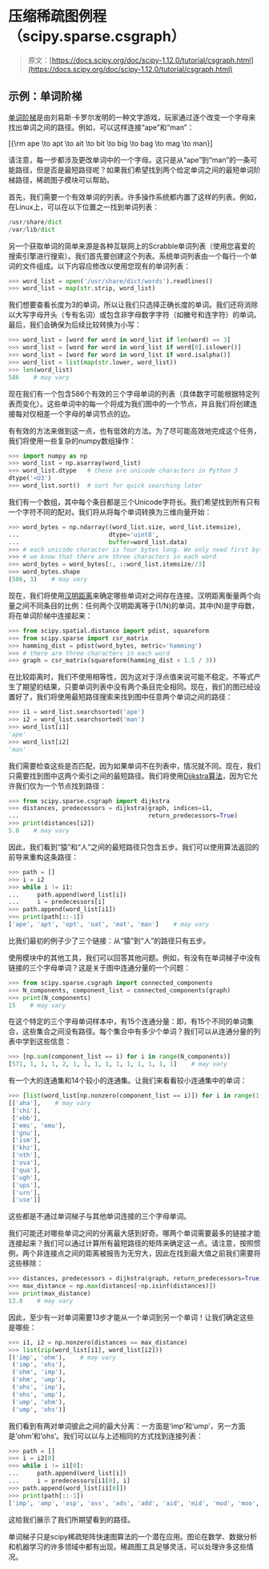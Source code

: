 # 压缩稀疏图例程（scipy.sparse.csgraph）

> 原文：[https://docs.scipy.org/doc/scipy-1.12.0/tutorial/csgraph.html](https://docs.scipy.org/doc/scipy-1.12.0/tutorial/csgraph.html)

## 示例：单词阶梯

[单词阶梯](https://zh.wikipedia.org/wiki/Word_ladder)是由刘易斯·卡罗尔发明的一种文字游戏，玩家通过逐个改变一个字母来找出单词之间的路径。例如，可以这样连接“ape”和“man”：

\[{\rm ape \to apt \to ait \to bit \to big \to bag \to mag \to man}\]

请注意，每一步都涉及更改单词中的一个字母。这只是从“ape”到“man”的一条可能路径，但是否是最短路径呢？如果我们希望找到两个给定单词之间的最短单词阶梯路径，稀疏图子模块可以帮助。

首先，我们需要一个有效单词的列表。许多操作系统都内置了这样的列表。例如，在Linux上，可以在以下位置之一找到单词列表：

```py
/usr/share/dict
/var/lib/dict 
```

另一个获取单词的简单来源是各种互联网上的Scrabble单词列表（使用您喜爱的搜索引擎进行搜索）。我们首先要创建这个列表。系统单词列表由一个每行一个单词的文件组成。以下内容应修改以使用您现有的单词列表：

```py
>>> word_list = open('/usr/share/dict/words').readlines()
>>> word_list = map(str.strip, word_list) 
```

我们想要查看长度为3的单词，所以让我们只选择正确长度的单词。我们还将消除以大写字母开头（专有名词）或包含非字母数字字符（如撇号和连字符）的单词。最后，我们会确保为后续比较转换为小写：

```py
>>> word_list = [word for word in word_list if len(word) == 3]
>>> word_list = [word for word in word_list if word[0].islower()]
>>> word_list = [word for word in word_list if word.isalpha()]
>>> word_list = list(map(str.lower, word_list))
>>> len(word_list)
586    # may vary 
```

现在我们有一个包含586个有效的三个字母单词的列表（具体数字可能根据特定列表而变化）。这些单词中的每一个将成为我们图中的一个节点，并且我们将创建连接每对仅相差一个字母的单词节点的边。

有有效的方法来做到这一点，也有低效的方法。为了尽可能高效地完成这个任务，我们将使用一些复杂的numpy数组操作：

```py
>>> import numpy as np
>>> word_list = np.asarray(word_list)
>>> word_list.dtype   # these are unicode characters in Python 3
dtype('<U3')
>>> word_list.sort()  # sort for quick searching later 
```

我们有一个数组，其中每个条目都是三个Unicode字符长。我们希望找到所有只有一个字符不同的配对。我们将从将每个单词转换为三维向量开始：

```py
>>> word_bytes = np.ndarray((word_list.size, word_list.itemsize),
...                         dtype='uint8',
...                         buffer=word_list.data)
>>> # each unicode character is four bytes long. We only need first byte
>>> # we know that there are three characters in each word
>>> word_bytes = word_bytes[:, ::word_list.itemsize//3]
>>> word_bytes.shape
(586, 3)    # may vary 
```

现在，我们将使用[汉明距离](https://zh.wikipedia.org/wiki/汉明距离)来确定哪些单词对之间存在连接。汉明距离衡量两个向量之间不同条目的比例：任何两个汉明距离等于\(1/N\)的单词，其中\(N\)是字母数，将在单词阶梯中连接起来：

```py
>>> from scipy.spatial.distance import pdist, squareform
>>> from scipy.sparse import csr_matrix
>>> hamming_dist = pdist(word_bytes, metric='hamming')
>>> # there are three characters in each word
>>> graph = csr_matrix(squareform(hamming_dist < 1.5 / 3)) 
```

在比较距离时，我们不使用相等性，因为这对于浮点值来说可能不稳定。不等式产生了期望的结果，只要单词列表中没有两个条目完全相同。现在，我们的图已经设置好了，我们将使用最短路径搜索来找到图中任意两个单词之间的路径：

```py
>>> i1 = word_list.searchsorted('ape')
>>> i2 = word_list.searchsorted('man')
>>> word_list[i1]
'ape'
>>> word_list[i2]
'man' 
```

我们需要检查这些是否匹配，因为如果单词不在列表中，情况就不同。现在，我们只需要找到图中这两个索引之间的最短路径。我们将使用[Dijkstra算法](https://en.wikipedia.org/wiki/Dijkstra%27s_algorithm)，因为它允许我们仅为一个节点找到路径：

```py
>>> from scipy.sparse.csgraph import dijkstra
>>> distances, predecessors = dijkstra(graph, indices=i1,
...                                    return_predecessors=True)
>>> print(distances[i2])
5.0    # may vary 
```

因此，我们看到“猿”和“人”之间的最短路径只包含五步。我们可以使用算法返回的前导来重构这条路径：

```py
>>> path = []
>>> i = i2
>>> while i != i1:
...     path.append(word_list[i])
...     i = predecessors[i]
>>> path.append(word_list[i1])
>>> print(path[::-1])
['ape', 'apt', 'opt', 'oat', 'mat', 'man']    # may vary 
```

比我们最初的例子少了三个链接：从“猿”到“人”的路径只有五步。

使用模块中的其他工具，我们可以回答其他问题。例如，有没有在单词梯子中没有链接的三个字母单词？这是关于图中连通分量的一个问题：

```py
>>> from scipy.sparse.csgraph import connected_components
>>> N_components, component_list = connected_components(graph)
>>> print(N_components)
15    # may vary 
```

在这个特定的三个字母单词样本中，有15个连通分量：即，有15个不同的单词集合，这些集合之间没有路径。每个集合中有多少个单词？我们可以从连通分量的列表中学到这些信息：

```py
>>> [np.sum(component_list == i) for i in range(N_components)]
[571, 1, 1, 1, 2, 1, 1, 1, 1, 1, 1, 1, 1, 1, 1]    # may vary 
```

有一个大的连通集和14个较小的连通集。让我们来看看较小连通集中的单词：

```py
>>> [list(word_list[np.nonzero(component_list == i)]) for i in range(1, N_components)]
[['aha'],    # may vary
 ['chi'],
 ['ebb'],
 ['ems', 'emu'],
 ['gnu'],
 ['ism'],
 ['khz'],
 ['nth'],
 ['ova'],
 ['qua'],
 ['ugh'],
 ['ups'],
 ['urn'],
 ['use']] 
```

这些都是不通过单词梯子与其他单词连接的三个字母单词。

我们可能还对哪些单词之间的分离最大感到好奇。哪两个单词需要最多的链接才能连接起来？我们可以通过计算所有最短路径的矩阵来确定这一点。请注意，按照惯例，两个非连接点之间的距离被报告为无穷大，因此在找到最大值之前我们需要将这些移除：

```py
>>> distances, predecessors = dijkstra(graph, return_predecessors=True)
>>> max_distance = np.max(distances[~np.isinf(distances)])
>>> print(max_distance)
13.0    # may vary 
```

因此，至少有一对单词需要13步才能从一个单词到另一个单词！让我们确定这些是哪些：

```py
>>> i1, i2 = np.nonzero(distances == max_distance)
>>> list(zip(word_list[i1], word_list[i2]))
[('imp', 'ohm'),    # may vary
 ('imp', 'ohs'),
 ('ohm', 'imp'),
 ('ohm', 'ump'),
 ('ohs', 'imp'),
 ('ohs', 'ump'),
 ('ump', 'ohm'),
 ('ump', 'ohs')] 
```

我们看到有两对单词彼此之间的最大分离：一方面是‘imp’和‘ump’，另一方面是‘ohm’和‘ohs’。我们可以以与上述相同的方式找到连接列表：

```py
>>> path = []
>>> i = i2[0]
>>> while i != i1[0]:
...     path.append(word_list[i])
...     i = predecessors[i1[0], i]
>>> path.append(word_list[i1[0]])
>>> print(path[::-1])
['imp', 'amp', 'asp', 'ass', 'ads', 'add', 'aid', 'mid', 'mod', 'moo', 'too', 'tho', 'oho', 'ohm']    # may vary 
```

这给我们展示了我们所期望看到的路径。

单词梯子只是scipy稀疏矩阵快速图算法的一个潜在应用。图论在数学、数据分析和机器学习的许多领域中都有出现。稀疏图工具足够灵活，可以处理许多这些情况。

